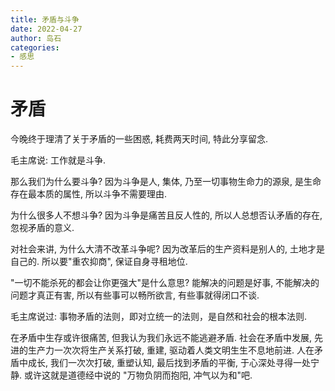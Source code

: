 ```yaml
---
title: 矛盾与斗争
date: 2022-04-27
author: 岛石
categories:
- 感思
---
```


# 矛盾

今晚终于理清了关于矛盾的一些困惑, 耗费两天时间, 特此分享留念. 

毛主席说: 工作就是斗争.

那么我们为什么要斗争? 因为斗争是人, 集体, 乃至一切事物生命力的源泉, 是生命存在最本质的属性, 所以斗争不需要理由.

为什么很多人不想斗争? 因为斗争是痛苦且反人性的, 所以人总想否认矛盾的存在, 忽视矛盾的意义.

对社会来讲, 为什么大清不改革斗争呢? 因为改革后的生产资料是别人的, 土地才是自己的. 所以要"重农抑商", 保证自身寻租地位. 

"一切不能杀死的都会让你更强大"是什么意思? 能解决的问题是好事, 不能解决的问题才真正有害, 所以有些事可以畅所欲言, 有些事就得闭口不谈. 

毛主席说过: 事物矛盾的法则，即对立统一的法则，是自然和社会的根本法则.  

在矛盾中生存或许很痛苦, 但我认为我们永远不能逃避矛盾. 社会在矛盾中发展, 先进的生产力一次次将生产关系打破, 重建, 驱动着人类文明生生不息地前进. 人在矛盾中成长, 我们一次次打破, 重塑认知, 最后找到矛盾的平衡, 于心深处寻得一处宁静. 或许这就是道德经中说的 "万物负阴而抱阳, 冲气以为和"吧.